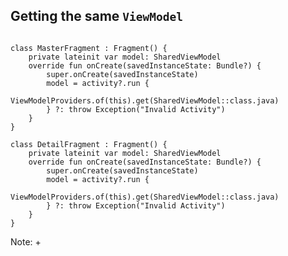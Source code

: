 ## Getting the same `ViewModel`

<pre class="stretch lang-kotlin hljs"><code data-trim>
class MasterFragment : Fragment() {
    private lateinit var model: SharedViewModel    
    override fun onCreate(savedInstanceState: Bundle?) {
        super.onCreate(savedInstanceState)
        model = activity?.run {
            ViewModelProviders.of(this).get(SharedViewModel::class.java)
        } ?: throw Exception("Invalid Activity")
    }
}

class DetailFragment : Fragment() {
    private lateinit var model: SharedViewModel
    override fun onCreate(savedInstanceState: Bundle?) {
        super.onCreate(savedInstanceState)
        model = activity?.run {
            ViewModelProviders.of(this).get(SharedViewModel::class.java)
        } ?: throw Exception("Invalid Activity")
    }
}
</code></pre>

Note:
+